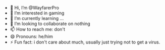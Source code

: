 - 👋 Hi, I’m @WayfarerPro
- 👀 I’m interested in gaming
- 🌱 I’m currently learning ...
- 💞️ I’m looking to collaborate on nothing
- 📫 How to reach me: don't
- 😄 Pronouns: he/him
- ⚡ Fun fact: i don't care about much, usually just trying not to get a virus.

<!---
WayfarerPro/WayfarerPro is a ✨ special ✨ repository because its `README.md` (this file) appears on your GitHub profile.
You can click the Preview link to take a look at your changes.
--->
